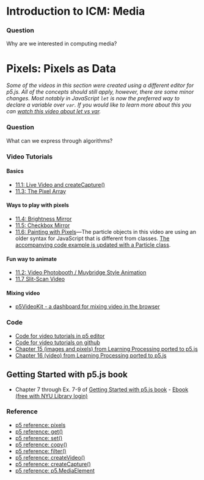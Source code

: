 # Introduction to ICM: Media

### Question

Why are we interested in computing media?

# Pixels: Pixels as Data

_Some of the videos in this section were created using a different editor for p5.js. All of the concepts should still apply, however, there are some minor changes. Most notably in JavaScript `let` is now the preferred way to declare a variable over `var`. If you would like to learn more about this you can [watch this video about let vs var](https://youtu.be/q8SHaDQdul0)._

### Question

What can we express through algorithms?

### Video Tutorials

#### Basics

- [11.1: Live Video and createCapture()](https://thecodingtrain.com/tracks/pixels/pixels/createCapture)
- [11.3: The Pixel Array](https://thecodingtrain.com/tracks/pixels/more-p5/pixel-array)

#### Ways to play with pixels

- [11.4: Brightness Mirror](https://thecodingtrain.com/tracks/pixels/pixels/brightness-mirror)
- [11.5: Checkbox Mirror](https://thecodingtrain.com/tracks/pixels/pixels/checkbox-mirror)
- [11.6: Painting with Pixels](https://thecodingtrain.com/tracks/pixels/pixels/painting-with-pixels)—The particle objects in this video are using an older syntax for JavaScript that is different from classes. [The accompanying code example is updated with a Particle class](https://editor.p5js.org/codingtrain/sketches/0tRpxGdaq).

#### Fun way to animate

- [11.2: Video Photobooth / Muybridge Style Animation](https://thecodingtrain.com/tracks/pixels/pixels/video-photobooth)
- [11.7 Slit-Scan Video](https://thecodingtrain.com/tracks/pixels/pixels/slit-scan)

#### Mixing video

- [p5VideoKit - a dashboard for mixing video in the browser](https://github.com/jht1493/p5VideoKit)

### Code

- [Code for video tutorials in p5 editor](https://editor.p5js.org/jht1493/collections/XKr_AXpaT)
- [Code for video tutorials on github](https://github.com/CodingTrain/website/tree/master/Tutorials/P5JS/p5.js_video)
- [Chapter 15 (images and pixels) from Learning Processing ported to p5.js](https://github.com/shiffman/LearningProcessing-p5.js/tree/master/chp15_images_pixels)
- [Chapter 16 (video) from Learning Processing ported to p5.js](https://github.com/shiffman/LearningProcessing-p5.js/tree/master/chp16_video)

## Getting Started with p5.js book

- Chapter 7 through Ex. 7-9 of [Getting Started with p5.js book](http://amzn.to/2ckixCW) - [Ebook (free with NYU Library login)](https://ebookcentral.proquest.com/lib/nyulibrary-ebooks/detail.action?docID=4333728)

### Reference

- [p5 reference: pixels](https://p5js.org/reference/#/p5/pixels)
- [p5 reference: get()](https://p5js.org/reference/#/p5/get)
- [p5 reference: set()](https://p5js.org/reference/#/p5/set)
- [p5 reference: copy()](https://p5js.org/reference/#/p5/copy)
- [p5 reference: filter()](https://p5js.org/reference/#/p5/filter)
- [p5 reference: createVideo()](https://p5js.org/reference/#/p5/createVideo)
- [p5 reference: createCapture()](https://p5js.org/reference/#/p5/createCapture)
- [p5 reference: p5.MediaElement](http://p5js.org/reference/#/p5.MediaElement)
